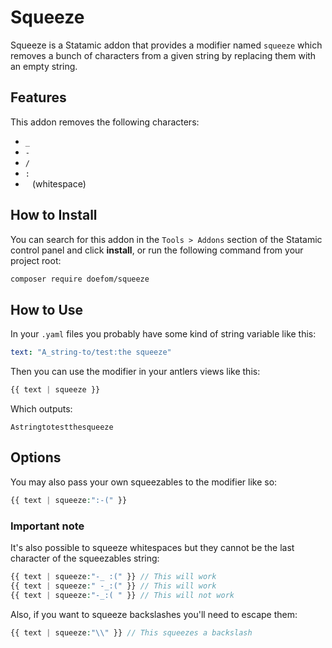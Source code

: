 # Squeeze

Squeeze is a Statamic addon that provides a modifier named `squeeze` which removes a bunch of characters from a given
string by replacing them with an empty string.

## Features

This addon removes the following characters:

- `_`
- `-`
- `/`
- `:`
- ` ` (whitespace)

## How to Install

You can search for this addon in the `Tools > Addons` section of the Statamic control panel and click **install**, or
run the following command from your project root:

``` bash
composer require doefom/squeeze
```

## How to Use

In your `.yaml` files you probably have some kind of string variable like this:

```yaml
text: "A_string-to/test:the squeeze"
```

Then you can use the modifier in your antlers views like this:

```php
{{ text | squeeze }}
```

Which outputs:

```text
Astringtotestthesqueeze
```

## Options

You may also pass your own squeezables to the modifier like so:

```php
{{ text | squeeze:":-(" }}
```

### Important note

It's also possible to squeeze whitespaces but they cannot be the last character of the squeezables string:

```php
{{ text | squeeze:"-_ :(" }} // This will work
{{ text | squeeze:" -_:(" }} // This will work
{{ text | squeeze:"-_:( " }} // This will not work
```

Also, if you want to squeeze backslashes you'll need to escape them:

```php
{{ text | squeeze:"\\" }} // This squeezes a backslash
```
